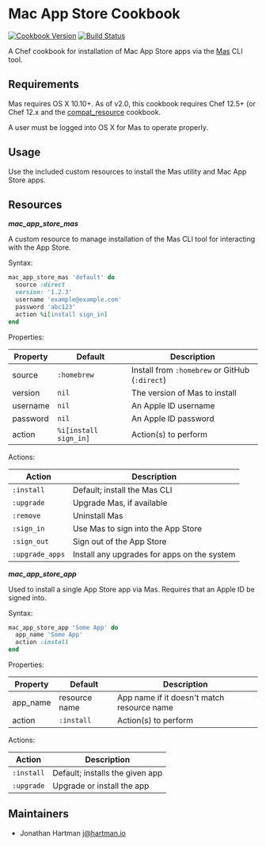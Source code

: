 # Mac App Store Cookbook

[![Cookbook Version](https://img.shields.io/cookbook/v/mac-app-store.svg)][cookbook]
[![Build Status](https://img.shields.io/travis/RoboticCheese/mac-app-store-chef.svg)][travis]

[cookbook]: https://supermarket.getchef.com/cookbooks/mac-app-store
[travis]: https://travis-ci.org/RoboticCheese/mac-app-store-chef

A Chef cookbook for installation of Mac App Store apps via the [Mas](https://github.com/mas-cli/mas) CLI tool.

## Requirements

Mas requires OS X 10.10+. As of v2.0, this cookbook requires Chef 12.5+ (or Chef 12.x and the [compat_resource](https://supermarket.chef.io/cookbooks/compat_resource) cookbook.

A user must be logged into OS X for Mas to operate properly.

## Usage

Use the included custom resources to install the Mas utility and Mac App Store apps.

## Resources

***mac_app_store_mas***

A custom resource to manage installation of the Mas CLI tool for interacting with the App Store.

Syntax:

```ruby
mac_app_store_mas 'default' do
  source :direct
  version: '1.2.3'
  username 'example@example.com'
  password 'abc123'
  action %i[install sign_in]
end
```

Properties:

| Property    | Default               | Description                                    |
|-------------|-----------------------|------------------------------------------------|
| source      | `:homebrew`           | Install from `:homebrew` or GitHub (`:direct`) |
| version     | `nil`                 | The version of Mas to install                  |
| username    | `nil`                 | An Apple ID username                           |
| password    | `nil`                 | An Apple ID password                           |
| action      | `%i[install sign_in]` | Action(s) to perform                           |

Actions:

| Action          | Description                                 |
|-----------------|---------------------------------------------|
| `:install`      | Default; install the Mas CLI                |
| `:upgrade`      | Upgrade Mas, if available                   |
| `:remove`       | Uninstall Mas                               |
| `:sign_in`      | Use Mas to sign into the App Store          |
| `:sign_out`     | Sign out of the App Store                   |
| `:upgrade_apps` | Install any upgrades for apps on the system |

***mac_app_store_app***

Used to install a single App Store app via Mas. Requires that an Apple ID be signed into.

Syntax:

```ruby
mac_app_store_app 'Some App' do
  app_name 'Some App'
  action :install
end
```

Properties:

| Property    | Default        | Description                                |
|-------------|----------------|--------------------------------------------|
| app_name    | resource name  | App name if it doesn't match resource name |
| action      | `:install`     | Action(s) to perform                       |

Actions:

| Action     | Description                     |
|------------|---------------------------------|
| `:install` | Default; installs the given app |
| `:upgrade` | Upgrade or install the app      |

## Maintainers

- Jonathan Hartman <j@hartman.io>
